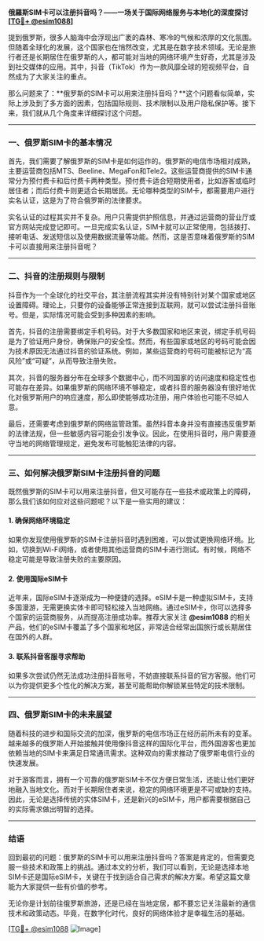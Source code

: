 **俄羅斯SIM卡可以注册抖音吗？——一场关于国际网络服务与本地化的深度探讨[[TG💪+ @esim1088](https://t.me/s/esim1088)]**

提到俄罗斯，很多人脑海中会浮现出广袤的森林、寒冷的气候和浓厚的文化氛围。但随着全球化的发展，这个国家也在悄然改变，尤其是在数字技术领域。无论是旅行者还是长期居住在俄罗斯的人，都可能对当地的网络环境产生好奇，尤其是涉及到社交媒体的应用。其中，抖音（TikTok）作为一款风靡全球的短视频平台，自然成为了大家关注的重点。

那么问题来了：**俄罗斯的SIM卡可以用来注册抖音吗？**这个问题看似简单，实际上涉及到了多方面的因素，包括国际规则、技术限制以及用户隐私保护等。接下来，我们就从几个角度来详细探讨这个问题。

---

### 一、俄罗斯SIM卡的基本情况

首先，我们需要了解俄罗斯的SIM卡是如何运作的。俄罗斯的电信市场相对成熟，主要运营商包括MTS、Beeline、MegaFon和Tele2。这些运营商提供的SIM卡通常分为预付费卡和后付费卡两种类型。预付费卡适合短期使用者，比如游客或临时居住者；而后付费卡则更适合长期居民。无论哪种类型的SIM卡，都需要用户进行实名认证，这是为了符合俄罗斯的法律要求。

实名认证的过程其实并不复杂。用户只需提供护照信息，并通过运营商的营业厅或官方网站完成登记即可。一旦完成实名认证，SIM卡就可以正常使用，包括拨打、接听电话、发送短信以及使用数据流量等功能。然而，这是否意味着俄罗斯的SIM卡可以直接用来注册抖音呢？

---

### 二、抖音的注册规则与限制

抖音作为一个全球化的社交平台，其注册流程其实并没有特别针对某个国家或地区设置障碍。理论上，只要你的设备能够正常连接到互联网，就可以尝试注册抖音账号。但是，实际情况可能会受到多种因素的影响。

首先，抖音的注册需要绑定手机号码。对于大多数国家和地区来说，绑定手机号码是为了验证用户身份，确保账户的安全性。然而，有些国家或地区的号码可能会因为技术原因无法通过抖音的验证系统。例如，某些运营商的号码可能被标记为“高风险”或“可疑”，从而导致注册失败。

其次，抖音的服务器分布在全球多个数据中心，而不同国家的访问速度和稳定性也可能存在差异。如果俄罗斯的网络环境不够稳定，或者抖音的服务器没有很好地优化对俄罗斯用户的响应速度，那么即使能够成功注册，用户体验也可能不尽如人意。

最后，还需要考虑到俄罗斯的网络监管政策。虽然抖音本身并没有直接违反俄罗斯的法律法规，但一些敏感内容可能会引发争议。因此，在使用抖音时，用户需要遵守当地的网络管理规定，避免发布可能触犯法律的内容。

---

### 三、如何解决俄罗斯SIM卡注册抖音的问题

既然俄罗斯的SIM卡可以用来注册抖音，但又可能存在一些技术或政策上的障碍，那么我们该如何应对这些问题呢？以下是一些实用的建议：

#### 1. 确保网络环境稳定
如果你发现使用俄罗斯的SIM卡注册抖音时遇到困难，可以尝试更换网络环境。比如，切换到Wi-Fi网络，或者使用其他运营商的SIM卡进行测试。有时候，网络不稳定可能是导致注册失败的主要原因。

#### 2. 使用国际eSIM卡
近年来，国际eSIM卡逐渐成为一种便捷的选择。eSIM卡是一种虚拟SIM卡，支持多国漫游，无需更换实体卡即可轻松接入当地网络。通过eSIM卡，你可以选择多个国家的运营商服务，从而提高注册成功率。推荐大家关注 **@esim1088** 的相关产品，他们的eSIM卡覆盖了多个国家和地区，非常适合经常出国旅行或长期居住在国外的人群。

#### 3. 联系抖音客服寻求帮助
如果多次尝试仍然无法成功注册抖音账号，不妨直接联系抖音的官方客服。他们可以为你提供更多个性化的解决方案，甚至可能帮助你解锁某些特定的技术限制。

---

### 四、俄罗斯SIM卡的未来展望

随着科技的进步和国际交流的加深，俄罗斯的电信市场正在经历前所未有的变革。越来越多的俄罗斯人开始接触并使用像抖音这样的国际化平台，而外国游客也更加依赖当地的SIM卡来满足日常通讯需求。这种双向的需求推动了俄罗斯电信行业的快速发展。

对于游客而言，拥有一个可靠的俄罗斯SIM卡不仅方便日常生活，还能让他们更好地融入当地文化。而对于长期居住者来说，稳定的网络环境更是不可或缺的支持。因此，无论是选择传统的实体SIM卡，还是新兴的eSIM卡，用户都需要根据自己的实际需求做出明智的选择。

---

### 结语

回到最初的问题：俄罗斯的SIM卡可以用来注册抖音吗？答案是肯定的，但需要克服一些技术和政策上的挑战。通过本文的分析，我们可以看到，无论是选择本地SIM卡还是国际eSIM卡，关键在于找到适合自己需求的解决方案。希望这篇文章能为大家提供一些有价值的参考。

无论你是计划前往俄罗斯旅游，还是已经在当地定居，都不要忘记关注最新的通信技术和政策动态。毕竟，在数字化时代，良好的网络体验才是幸福生活的基础。

[[TG💪+ @esim1088](https://t.me/s/esim1088) ![Image](https://i.postimg.cc/4NQfJmqS/Snipaste-2025-05-13-00-14-12.png)]